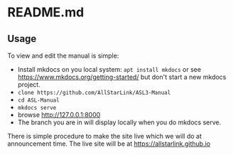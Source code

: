 # README.md

## Usage
To view and edit the manual is simple:
 - Install mkdocs on you local system: `apt install mkdocs` or see https://www.mkdocs.org/getting-started/ but don't start a new mkdocs project.
 - `clone https://github.com/AllStarLink/ASL3-Manual`
 - `cd ASL-Manual`
 - `mkdocs serve`
 - browse http://127.0.0.1:8000
 - The branch you are in will display locally when you do mkdocs serve.


There is simple procedure to make the site live which we will do at announcement time. The live site will be at https://allstarlink.github.io
